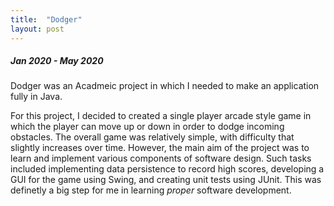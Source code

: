 ```yaml
---
title:  "Dodger"
layout: post
---
```


##### Jan 2020 - May 2020

Dodger was an Acadmeic project in which I needed to make an application fully in Java. 

For this project, I decided to created a single player arcade style game in which the player can move up or down in order to dodge incoming obstacles. The overall game was relatively simple, with difficulty that slightly increases over time. However, the main aim of the project was to learn and implement various components of software design. Such tasks included implementing data persistence to record high scores, developing a GUI for the game using Swing, and creating unit tests using JUnit. This was definetly a big step for me in learning _proper_ software development. 
